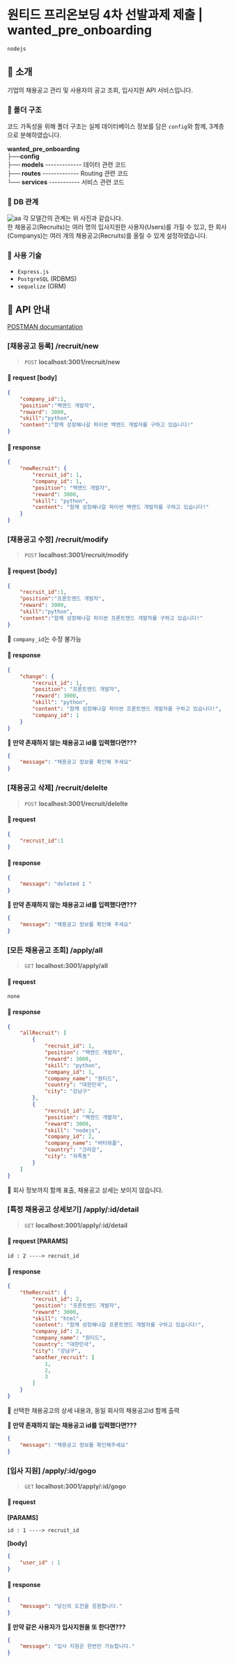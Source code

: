 #  원티드 프리온보딩 4차 선발과제 제출 | wanted_pre_onboarding
`nodejs`
## 📌 소개
기업의 채용공고 관리 및 사용자의 공고 조회, 입사지원 API 서비스입니다.   

### 🌱 폴더 구조
코드 가독성을 위해 폴더 구조는 실제 데이터베이스 정보를 담은 `config`와 함께, 3계층으로 분해하였습니다.
  
**wanted_pre_onboarding**   
**├──config**    
**├── models** ------------- 데이터 관련 코드   
**├── routes** ------------- Routing 관련 코드   
**└── services** ----------- 서비스 관련 코드   

### 🌱 DB 관계
![aa](https://user-images.githubusercontent.com/50348197/186301871-c7714b96-58ca-407a-afff-0e59a6d243de.JPG)
각 모델간의 관계는 위 사진과 같습니다.  
한 채용공고(Recruits)는 여러 명의 입사지원한 사용자(Users)를 가질 수 있고, 한 회사(Companys)는 여러 개의 채용공고(Recruits)를 올릴 수 있게 설정하였습니다.  

### 🌱 사용 기술
- `Express.js`
- `PostgreSQL` (RDBMS)
- `sequelize` (ORM) 


## 📌 API 안내
[POSTMAN documantation](https://documenter.getpostman.com/view/19606295/VUqrPcgq)
### [채용공고 등록] /recruit/new
> `POST`  **localhost:3001/recruit/new**
#### 🚩 request **[body]**
```json
{
    "company_id":1,
    "position":"백엔드 개발자",
    "reward": 3000,
    "skill":"python",
    "content":"함께 성장해나갈 파이썬 백엔드 개발자를 구하고 있습니다!"
}
```
#### 🚩 response
```json
{
    "newRecruit": {
        "recruit_id": 1,
        "company_id": 1,
        "position": "백엔드 개발자",
        "reward": 3000,
        "skill": "python",
        "content": "함께 성장해나갈 파이썬 백엔드 개발자를 구하고 있습니다!"
    }
}
```

### [채용공고 수정] /recruit/modify
> `POST`  **localhost:3001/recruit/modify**
#### 🚩 request **[body]**
```json
{
    "recruit_id":1,
    "position":"프론트엔드 개발자",
    "reward": 3000,
    "skill":"python",
    "content":"함께 성장해나갈 파이썬 프론트엔드 개발자를 구하고 있습니다!"
}
```

🎯 `company_id`는 수정 불가능
#### 🚩 response
```json
{
    "change": {
        "recruit_id": 1,
        "position": "프론트엔드 개발자",
        "reward": 3000,
        "skill": "python",
        "content": "함께 성장해나갈 파이썬 프론트엔드 개발자를 구하고 있습니다!",
        "company_id": 1
    }
}
```
**🎯 만약 존재하지 않는 채용공고 id를 입력했다면???**
```json
{
    "message": "채용공고 정보를 확인해 주세요"
}
```

### [채용공고 삭제] /recruit/delelte
> `POST`  **localhost:3001/recruit/delelte**
#### 🚩 request
``` json
{
    "recruit_id":1
}
```
#### 🚩 response
```json
{
    "message": "deleted 1 "
}
```
**🎯 만약 존재하지 않는 채용공고 id를 입력했다면???**
```json
{
    "message": "채용공고 정보를 확인해 주세요"
}
```

### [모든 채용공고 조회] /apply/all
> `GET`  **localhost:3001/apply/all**
#### 🚩 request
``` 
none 
```
#### 🚩 response
```json
{
    "allRecruit": [
        {
            "recruit_id": 1,
            "position": "백엔드 개발자",
            "reward": 3000,
            "skill": "python",
            "company_id": 1,
            "company_name": "원티드",
            "country": "대한민국",
            "city": "강남구"
        },
        {
            "recruit_id": 2,
            "position": "백엔드 개발자",
            "reward": 3000,
            "skill": "nodejs",
            "company_id": 2,
            "company_name": "버터와플",
            "country": "크라운",
            "city": "귀족동"
        }
    ]
}
```
🎯 회사 정보까지 함께 표출, 채용공고 상세는 보이지 않습니다.

### [특정 채용공고 상세보기] /apply/:id/detail
> `GET`  **localhost:3001/apply/:id/detail**
#### 🚩 request [PARAMS]
```
id : 2 ----> recruit_id 
```
#### 🚩 response
``` json 
{
    "theRecruit": {
        "recruit_id": 2,
        "position": "프론트엔드 개발자",
        "reward": 3000,
        "skill": "html",
        "content": "함께 성장해나갈 프론트엔드 개발자를 구하고 있습니다!",
        "company_id": 2,
        "company_name": "원티드",
        "country": "대한민국",
        "city": "강남구",
        "another_recruit": [
            1,
            2,
            3
        ]
    }
}
```
🎯 선택한 채용공고의 상세 내용과, 동일 회사의 채용공고id 함께 출력  

**🎯 만약 존재하지 않는 채용공고 id를 입력했다면???**
```json
{
    "message": "채용공고 정보를 확인해주세요"
}
```
### [입사 지원] /apply/:id/gogo
> `GET`  **localhost:3001/apply/:id/gogo**
#### 🚩 request
**[PARAMS]**
```
id : 1 ----> recruit_id 
```
**[body]**
```json
{
    "user_id" : 1
}
```
#### 🚩 response
```json
{
    "message": "당신의 도전을 응원합니다."
}
```
**🎯 만약 같은 사용자가 입사지원을 또 한다면???**
```json
{
    "message": "입사 지원은 한번만 가능합니다."
}
```


